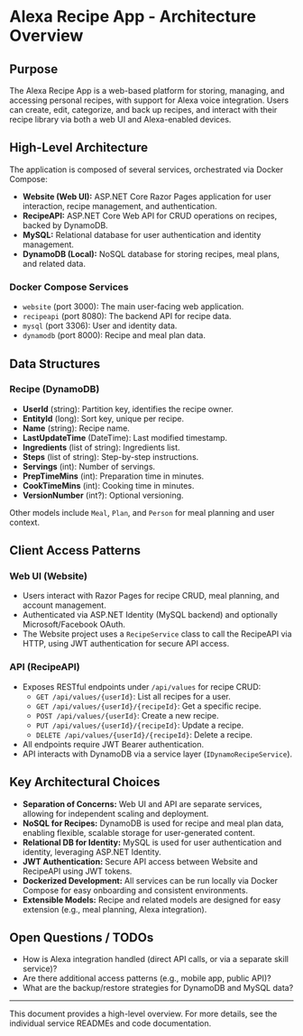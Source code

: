 # Alexa Recipe App - Architecture Overview

## Purpose
The Alexa Recipe App is a web-based platform for storing, managing, and accessing personal recipes, with support for Alexa voice integration. Users can create, edit, categorize, and back up recipes, and interact with their recipe library via both a web UI and Alexa-enabled devices.

## High-Level Architecture

The application is composed of several services, orchestrated via Docker Compose:

- **Website (Web UI):** ASP.NET Core Razor Pages application for user interaction, recipe management, and authentication.
- **RecipeAPI:** ASP.NET Core Web API for CRUD operations on recipes, backed by DynamoDB.
- **MySQL:** Relational database for user authentication and identity management.
- **DynamoDB (Local):** NoSQL database for storing recipes, meal plans, and related data.

### Docker Compose Services
- `website` (port 3000): The main user-facing web application.
- `recipeapi` (port 8080): The backend API for recipe data.
- `mysql` (port 3306): User and identity data.
- `dynamodb` (port 8000): Recipe and meal plan data.

## Data Structures

### Recipe (DynamoDB)
- **UserId** (string): Partition key, identifies the recipe owner.
- **EntityId** (long): Sort key, unique per recipe.
- **Name** (string): Recipe name.
- **LastUpdateTime** (DateTime): Last modified timestamp.
- **Ingredients** (list of string): Ingredients list.
- **Steps** (list of string): Step-by-step instructions.
- **Servings** (int): Number of servings.
- **PrepTimeMins** (int): Preparation time in minutes.
- **CookTimeMins** (int): Cooking time in minutes.
- **VersionNumber** (int?): Optional versioning.

Other models include `Meal`, `Plan`, and `Person` for meal planning and user context.

## Client Access Patterns

### Web UI (Website)
- Users interact with Razor Pages for recipe CRUD, meal planning, and account management.
- Authenticated via ASP.NET Identity (MySQL backend) and optionally Microsoft/Facebook OAuth.
- The Website project uses a `RecipeService` class to call the RecipeAPI via HTTP, using JWT authentication for secure API access.

### API (RecipeAPI)
- Exposes RESTful endpoints under `/api/values` for recipe CRUD:
  - `GET /api/values/{userId}`: List all recipes for a user.
  - `GET /api/values/{userId}/{recipeId}`: Get a specific recipe.
  - `POST /api/values/{userId}`: Create a new recipe.
  - `PUT /api/values/{userId}/{recipeId}`: Update a recipe.
  - `DELETE /api/values/{userId}/{recipeId}`: Delete a recipe.
- All endpoints require JWT Bearer authentication.
- API interacts with DynamoDB via a service layer (`IDynamoRecipeService`).

## Key Architectural Choices

- **Separation of Concerns:** Web UI and API are separate services, allowing for independent scaling and deployment.
- **NoSQL for Recipes:** DynamoDB is used for recipe and meal plan data, enabling flexible, scalable storage for user-generated content.
- **Relational DB for Identity:** MySQL is used for user authentication and identity, leveraging ASP.NET Identity.
- **JWT Authentication:** Secure API access between Website and RecipeAPI using JWT tokens.
- **Dockerized Development:** All services can be run locally via Docker Compose for easy onboarding and consistent environments.
- **Extensible Models:** Recipe and related models are designed for easy extension (e.g., meal planning, Alexa integration).

## Open Questions / TODOs
- How is Alexa integration handled (direct API calls, or via a separate skill service)?
- Are there additional access patterns (e.g., mobile app, public API)?
- What are the backup/restore strategies for DynamoDB and MySQL data?

---
This document provides a high-level overview. For more details, see the individual service READMEs and code documentation. 